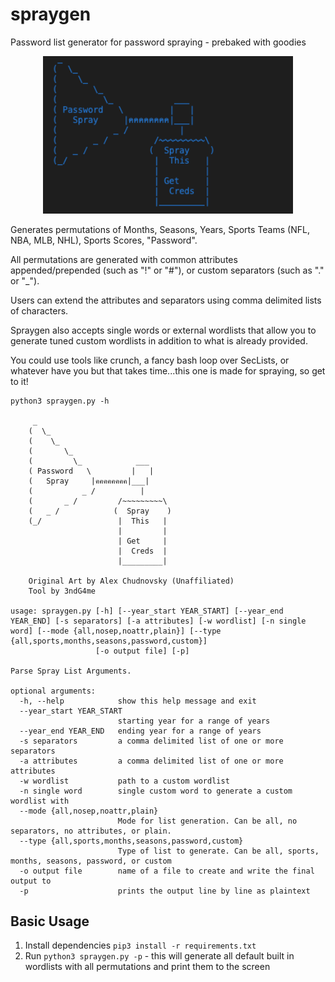 # spraygen
Password list generator for password spraying - prebaked with goodies

<p align="center">
  <img width=400px src="resources/spraygenlogo.png" />
</p>

Generates permutations of Months, Seasons, Years, Sports Teams (NFL, NBA, MLB, NHL), Sports Scores, "Password".

All permutations are generated with common attributes appended/prepended (such as "!" or "#"), or custom separators (such as "." or "_").

Users can extend the attributes and separators using comma delimited lists of characters.

Spraygen also accepts single words or external wordlists that allow you to generate tuned custom wordlists in addition to what is already provided.

You could use tools like crunch, a fancy bash loop over SecLists, or whatever have you but that takes time...this one is made for spraying, so get to it!


```
python3 spraygen.py -h                                                                                                                                                                          

     _
    (  \_
    (    \_
    (       \_  
    (         \_            ___
    ( Password   \         |   |
    (   Spray     |คคคคคคคค|___|
    (           _ /          |
    (       _ /         /~~~~~~~~~\
    (   _ /            (  Spray    )
    (_/                 |  This   |
                        |         |
                        | Get     |
                        |  Creds  |
                        |_________|

    Original Art by Alex Chudnovsky (Unaffiliated)
    Tool by 3ndG4me
    
usage: spraygen.py [-h] [--year_start YEAR_START] [--year_end YEAR_END] [-s separators] [-a attributes] [-w wordlist] [-n single word] [--mode {all,nosep,noattr,plain}] [--type {all,sports,months,seasons,password,custom}]
                   [-o output file] [-p]

Parse Spray List Arguments.

optional arguments:
  -h, --help            show this help message and exit
  --year_start YEAR_START
                        starting year for a range of years
  --year_end YEAR_END   ending year for a range of years
  -s separators         a comma delimited list of one or more separators
  -a attributes         a comma delimited list of one or more attributes
  -w wordlist           path to a custom wordlist
  -n single word        single custom word to generate a custom wordlist with
  --mode {all,nosep,noattr,plain}
                        Mode for list generation. Can be all, no separators, no attributes, or plain.
  --type {all,sports,months,seasons,password,custom}
                        Type of list to generate. Can be all, sports, months, seasons, password, or custom
  -o output file        name of a file to create and write the final output to
  -p                    prints the output line by line as plaintext
  ```

  ## Basic Usage
  1. Install dependencies `pip3 install -r requirements.txt`
  2. Run `python3 spraygen.py -p` - this will generate all default built in wordlists with all permutations and print them to the screen